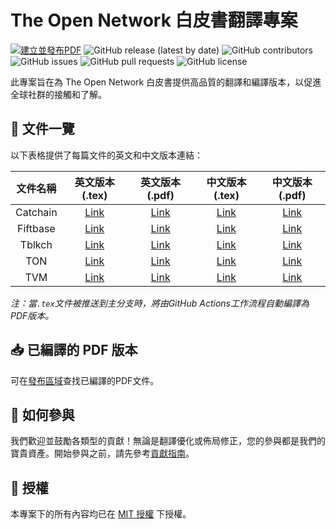 # The Open Network 白皮書翻譯專案

[![建立並發布PDF](https://github.com/awesome-doge/TON_Paper/actions/workflows/build_and_release.yml/badge.svg)](https://github.com/awesome-doge/TON_Paper/actions/workflows/build_and_release.yml)
![GitHub release (latest by date)](https://img.shields.io/github/v/release/awesome-doge/TON_Paper)
![GitHub contributors](https://img.shields.io/github/contributors/awesome-doge/TON_Paper)
![GitHub issues](https://img.shields.io/github/issues/awesome-doge/TON_Paper)
![GitHub pull requests](https://img.shields.io/github/issues-pr/awesome-doge/TON_Paper)
![GitHub license](https://img.shields.io/github/license/awesome-doge/TON_Paper)


此專案旨在為 The Open Network 白皮書提供高品質的翻譯和編譯版本，以促進全球社群的接觸和了解。

## 📖 文件一覽

以下表格提供了每篇文件的英文和中文版本連結：

|  文件名稱  |   英文版本 (.tex)  |   英文版本 (.pdf)  |   中文版本 (.tex)  |   中文版本 (.pdf)  |
|:---------:|:------------------:|:------------------:|:------------------:|:------------------:|
| Catchain  | [Link](https://github.com/awesome-doge/TON_Paper/blob/main/en_catchain.tex) | [Link](https://github.com/awesome-doge/TON_Paper/blob/main/en_catchain.pdf) | [Link](https://github.com/awesome-doge/TON_Paper/blob/main/zh_catchain.tex) | [Link](https://github.com/awesome-doge/TON_Paper/blob/main/zh_catchain.pdf) |
| Fiftbase  | [Link](https://github.com/awesome-doge/TON_Paper/blob/main/en_fiftbase.tex) | [Link](https://github.com/awesome-doge/TON_Paper/blob/main/en_fiftbase.pdf) | [Link](https://github.com/awesome-doge/TON_Paper/blob/main/zh_fiftbase.tex) | [Link](https://github.com/awesome-doge/TON_Paper/blob/main/zh_fiftbase.pdf) |
| Tblkch    | [Link](https://github.com/awesome-doge/TON_Paper/blob/main/en_tblkch.tex) | [Link](https://github.com/awesome-doge/TON_Paper/blob/main/en_tblkch.pdf) | [Link](https://github.com/awesome-doge/TON_Paper/blob/main/zh_tblkch.tex) | [Link](https://github.com/awesome-doge/TON_Paper/blob/main/zh_tblkch.pdf) |
| TON       | [Link](https://github.com/awesome-doge/TON_Paper/blob/main/en_ton.tex) | [Link](https://github.com/awesome-doge/TON_Paper/blob/main/en_ton.pdf) | [Link](https://github.com/awesome-doge/TON_Paper/blob/main/zh_ton.tex) | [Link](https://github.com/awesome-doge/TON_Paper/blob/main/zh_ton.pdf) |
| TVM       | [Link](https://github.com/awesome-doge/TON_Paper/blob/main/en_tvm.tex) | [Link](https://github.com/awesome-doge/TON_Paper/blob/main/en_tvm.pdf) | [Link](https://github.com/awesome-doge/TON_Paper/blob/main/zh_tvm.tex) | [Link](https://github.com/awesome-doge/TON_Paper/blob/main/zh_tvm.pdf) |

*注：當`.tex`文件被推送到主分支時，將由GitHub Actions工作流程自動編譯為PDF版本。*

## 📥 已編譯的 PDF 版本

可在[發布區域](https://github.com/awesome-doge/TON_Paper/releases)查找已編譯的PDF文件。

## 🤝 如何參與

我們歡迎並鼓勵各類型的貢獻！無論是翻譯優化或佈局修正，您的參與都是我們的寶貴資產。開始參與之前，請先參考[貢獻指南](CONTRIBUTING.md)。

## 📜 授權

本專案下的所有內容均已在 [MIT 授權](LICENSE) 下授權。